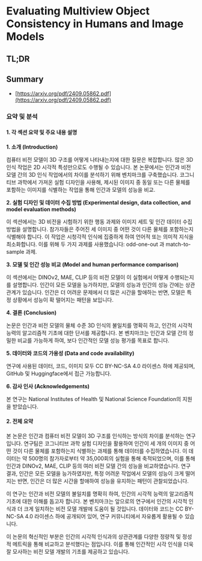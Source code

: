 # Evaluating Multiview Object Consistency in Humans and Image Models
## TL;DR
## Summary
- [https://arxiv.org/pdf/2409.05862.pdf](https://arxiv.org/pdf/2409.05862.pdf)

### 요약 및 분석

#### 1. 각 섹션 요약 및 주요 내용 설명

**1. 소개 (Introduction)**

컴퓨터 비전 모델이 3D 구조를 어떻게 나타내는지에 대한 질문은 복잡합니다. 많은 3D 인식 작업은 2D 시각적 특성만으로도 수행될 수 있습니다. 본 논문에서는 인간과 비전 모델 간의 3D 인식 작업에서의 차이를 분석하기 위해 벤치마크를 구축했습니다. 코그니티브 과학에서 가져온 실험 디자인을 사용해, 제시된 이미지 중 동일 또는 다른 물체를 포함하는 이미지를 식별하는 작업을 통해 인간과 모델의 성능을 비교.

**2. 실험 디자인 및 데이터 수집 방법 (Experimental design, data collection, and model evaluation methods)**

이 섹션에서는 3D 비전을 시험하기 위한 행동 과제와 이미지 세트 및 인간 데이터 수집 방법을 설명합니다. 참가자들은 주어진 세 이미지 중 어떤 것이 다른 물체를 포함하는지 식별해야 합니다. 이 작업은 시청각적 인식에 집중하게 하여 언어적 또는 의미적 지식을 최소화합니다. 이를 위해 두 가지 과제를 사용했습니다: odd-one-out 과 match-to-sample 과제.

**3. 모델 및 인간 성능 비교 (Model and human performance comparison)**

이 섹션에서는 DINOv2, MAE, CLIP 등의 비전 모델이 이 실험에서 어떻게 수행되는지를 설명합니다. 인간이 모든 모델을 능가하지만, 모델의 성능과 인간의 성능 간에는 상관관계가 있습니다. 인간은 더 어려운 문제에서 더 많은 시간을 할애하는 반면, 모델은 특정 상황에서 성능이 확 떨어지는 패턴을 보입니다.

**4. 결론 (Conclusion)**

논문은 인간과 비전 모델의 물체 수준 3D 인식의 불일치를 명확히 하고, 인간의 시각적 능력의 알고리즘적 기초에 대한 단서를 제공합니다. 본 벤치마크는 인간과 모델 간의 정밀한 비교를 가능하게 하여, 보다 인간적인 모델 성능 평가를 목표로 합니다.

**5. 데이터와 코드의 가용성 (Data and code availability)**

연구에 사용된 데이터, 코드, 이미지 모두 CC BY-NC-SA 4.0 라이센스 하에 제공되며, GitHub 및 Huggingface에서 접근 가능합니다.

**6. 감사 인사 (Acknowledgements)**

본 연구는 National Institutes of Health 및 National Science Foundation의 지원을 받았습니다.

#### 2. 전체 요약

본 논문은 인간과 컴퓨터 비전 모델이 3D 구조를 인식하는 방식의 차이를 분석하는 연구입니다. 연구팀은 코그니티브 과학 실험 디자인을 활용하여 인간이 세 개의 이미지 중 어떤 것이 다른 물체를 포함하는지 식별하는 과제를 통해 데이터를 수집하였습니다. 이 데이터는 약 500명의 참가자로부터 약 35,000회의 실험을 통해 축적되었으며, 이를 통해 인간과 DINOv2, MAE, CLIP 등의 여러 비전 모델 간의 성능을 비교하였습니다. 연구 결과, 인간은 모든 모델을 능가하였지만, 특정 어려운 작업에서 모델의 성능이 크게 떨어지는 반면, 인간은 더 많은 시간을 할애하여 성능을 유지하는 패턴이 관찰되었습니다.

이 연구는 인간과 비전 모델의 불일치를 명확히 하여, 인간의 시각적 능력의 알고리즘적 기초에 대한 이해를 돕고자 합니다. 본 벤치마크는 앞으로의 연구에서 인간의 시각적 인식과 더 크게 일치하는 비전 모델 개발에 도움이 될 것입니다. 데이터와 코드는 CC BY-NC-SA 4.0 라이센스 하에 공개되어 있어, 연구 커뮤니티에서 자유롭게 활용될 수 있습니다.

이 논문의 혁신적인 부분은 인간의 시각적 인식과의 상관관계를 다양한 정량적 및 정성적 메트릭을 통해 비교하고 분석했다는 점입니다. 이를 통해 인간적인 시각 인식을 더욱 잘 모사하는 비전 모델 개발의 기초를 제공하고 있습니다.